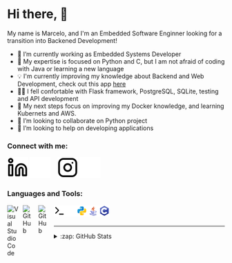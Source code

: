 # Hi there, 👋


My name is Marcelo, and I'm an Embedded Software Enginner looking for a transition into Backened Development!

- 🔭 I’m currently working as Embedded Systems Developer
- 🌱 My expertise is focused on Python and C, but I am not afraid of coding with Java or learning a new language
- 💡 I'm currently improving my knowledge about Backend and Web Development, check out this app [here](https://github.com/mSimon12/rental_system)
- 💪🏼 I fell confortable with Flask framework, PostgreSQL, SQLite, testing and API development
- 🚀 My next steps focus on improving my Docker knowledge, and learning Kubernets and AWS.
- 👯 I’m looking to collaborate on Python project
- 🤔 I’m looking to help on developing applications

### Connect with me:

[![website](./img/linkedin-light.svg)](https://www.linkedin.com/in/marceloeliassimon#gh-light-mode-only)
[![website](./img/linkedin-dark.svg)](https://www.linkedin.com/in/marceloeliassimon#gh-dark-mode-only)
&nbsp;&nbsp;
[![website](./img/instagram-light.svg)](https://www.instagram.com/celosimon/#gh-light-mode-only)
[![website](./img/instagram-dark.svg)](https://www.instagram.com/celosimon/#gh-dark-mode-only)

### Languages and Tools:

<img align="left" alt="Visual Studio Code" width="26px" src="https://cdn.jsdelivr.net/gh/devicons/devicon/icons/vscode/vscode-original.svg" style="padding-right:10px;" />
<img align="left" alt="GitHub" width="26px" src="https://user-images.githubusercontent.com/3369400/139447912-e0f43f33-6d9f-45f8-be46-2df5bbc91289.png#gh-dark-mode-only" style="padding-right:10px;" />
<img align="left" alt="GitHub" width="26px" src="https://user-images.githubusercontent.com/3369400/139448065-39a229ba-4b06-434b-bc67-616e2ed80c8f.png#gh-light-mode-only" style="padding-right:10px;" />
<img align="left" alt="Terminal" width="26px" src="./img/terminal-light.svg#gh-light-mode-only" />
<img align="left" alt="Terminal" width="26px" src="./img/terminal-dark.svg#gh-dark-mode-only" />
<img align="left" alt="Python" width="26px" src="./img/python.svg" />
<img align="left" alt="Java" width="26px" src="./img/java.svg" />
<img align="left" alt="C" width="26px" src="./img/c-programming.svg" />

<br />
<br />

---

<details>
  <summary>:zap: GitHub Stats</summary>
  
  ![GitHub Stats](https://github-readme-stats.vercel.app/api?username=mSimon12&theme=radical&show_icons=true&hide_border=false&title_color=ff652f&icon_color=FFE400&bg_color=09131B&text_color=ffffff&border_color=0c1a25)

</details>
